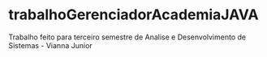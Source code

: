 # trabalhoGerenciadorAcademiaJAVA

Trabalho feito para terceiro semestre de Analise e Desenvolvimento de Sistemas - Vianna Junior
